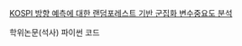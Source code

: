 [KOSPI 방향 예측에 대한 랜덤포레스트 기반 군집화 변수중요도 분석](http://www.dcollection.net/handler/sogang/000000066923)

학위논문(석사) 파이썬 코드
